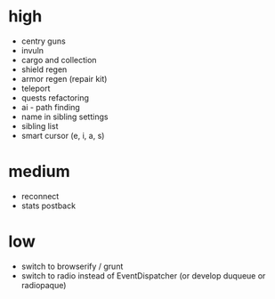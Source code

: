 # high
 * centry guns
 * invuln
 * cargo and collection
 * shield regen
 * armor regen (repair kit)
 * teleport
 * quests refactoring
 * ai - path finding
 * name in sibling settings
 * sibling list
 * smart cursor (e, i, a, s)

# medium

 * reconnect
 * stats postback

# low

 * switch to browserify / grunt
 * switch to radio instead of EventDispatcher (or develop duqueue or radiopaque)
